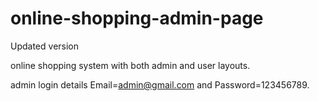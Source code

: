 # online-shopping-admin-page
Updated version


online shopping system with both admin and user layouts.

admin login details  Email=admin@gmail.com and Password=123456789.
